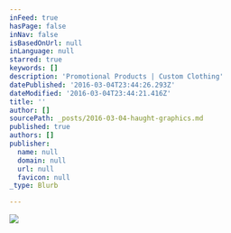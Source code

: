 ```yaml
---
inFeed: true
hasPage: false
inNav: false
isBasedOnUrl: null
inLanguage: null
starred: true
keywords: []
description: 'Promotional Products | Custom Clothing'
datePublished: '2016-03-04T23:44:26.293Z'
dateModified: '2016-03-04T23:44:21.416Z'
title: ''
author: []
sourcePath: _posts/2016-03-04-haught-graphics.md
published: true
authors: []
publisher:
  name: null
  domain: null
  url: null
  favicon: null
_type: Blurb

---
```

![](https://the-grid-user-content.s3-us-west-2.amazonaws.com/f350484a-a040-45d9-b3a1-6b3cea3ea944.jpg)